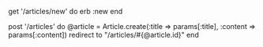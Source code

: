 get '/articles/new' do
  erb :new
end
 
post '/articles' do
  @article = Article.create(:title => params[:title], :content => params[:content])
  redirect to "/articles/#{@article.id}"
end